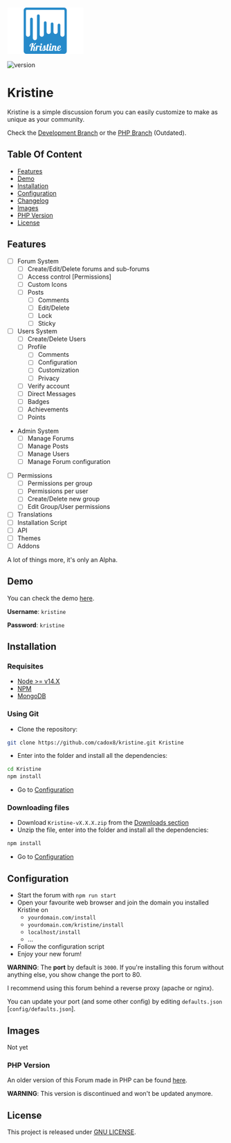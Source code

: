 ![Kristine](docs/img/kristine.jpg)

![version](https://img.shields.io/badge/version-0.0.1%20Alpha-ff69b4.svg?longCache=true&style=for-the-badge)

# Kristine
Kristine is a simple discussion forum you can easily customize to make as unique as your community.

Check the [Development Branch](https://github.com/cadox8/Kristine/tree/develop) or the [PHP Branch](https://github.com/cadox8/Kristine/tree/php) (Outdated).

## Table Of Content
- [Features](#features)
- [Demo](#demo)
- [Installation](#installation)
- [Configuration](#configuration)  
- [Changelog](/CHANGELOG.md)
- [Images](#images)
- [PHP Version](#php-version)
- [License](#license)

## Features
- [ ] Forum System
    - [ ] Create/Edit/Delete forums and sub-forums
    - [ ] Access control [Permissions]
    - [ ] Custom Icons
    - [ ] Posts
        - [ ] Comments
        - [ ] Edit/Delete
        - [ ] Lock
        - [ ] Sticky
- [ ] Users System
    - [ ] Create/Delete Users
    - [ ] Profile
        - [ ] Comments
        - [ ] Configuration
        - [ ] Customization
        - [ ] Privacy
    - [ ] Verify account
    - [ ] Direct Messages
    - [ ] Badges
    - [ ] Achievements
    - [ ] Points
- Admin System
    - [ ] Manage Forums
    - [ ] Manage Posts
    - [ ] Manage Users
    - [ ] Manage Forum configuration
- [ ] Permissions
  - [ ] Permissions per group
  - [ ] Permissions per user  
  - [ ] Create/Delete new group
  - [ ] Edit Group/User permissions
- [ ] Translations
- [ ] Installation Script
- [ ] API
- [ ] Themes
- [ ] Addons

A lot of things more, it's only an Alpha.

## Demo
You can check the demo [here](https://cadox8.es/kristine).

**Username**: `kristine`

**Password**: `kristine`

## Installation

### Requisites
- [Node >= v14.X](https://nodejs.org/es/download/)
- [NPM](https://nodejs.org/es/download/)
- [MongoDB](https://www.mongodb.com/try/download/community)

### Using Git
- Clone the repository:
```bash
git clone https://github.com/cadox8/kristine.git Kristine
```
- Enter into the folder and install all the dependencies:
```bash
cd Kristine
npm install
```
- Go to [Configuration](#configuration)

### Downloading files
- Download `Kristine-vX.X.X.zip` from the [Downloads section](https://github.com/cadox8/Kristine/releases)
- Unzip the file, enter into the folder and install all the dependencies:
```bash
npm install
```
- Go to [Configuration](#configuration)

## Configuration
- Start the forum with `npm run start`
- Open your favourite web browser and join the domain you installed Kristine on
    - `yourdomain.com/install`
    - `yourdomain.com/kristine/install`
    - `localhost/install`
    - ...
- Follow the configuration script
- Enjoy your new forum!

**WARNING**: The **port** by default is `3000`. If you're installing this forum without anything else, you show change the port to 80.

I recommend using this forum behind a reverse proxy (apache or nginx).

You can update your port (and some other config) by editing `defaults.json` [`config/defaults.json`].

## Images
Not yet

### PHP Version
An older version of this Forum made in PHP can be found [here](https://github.com/cadox8/Kristine/tree/php).

**WARNING**: This version is discontinued and won't be updated anymore.

## License
This project is released under [GNU LICENSE](https://github.com/cadox8/Kristine/blob/master/LICENSE).
